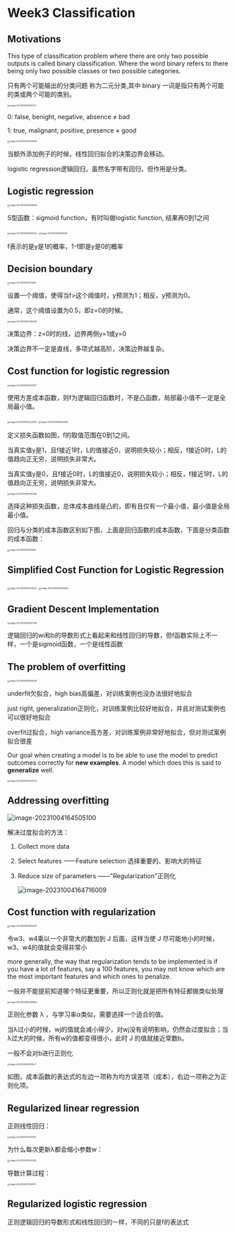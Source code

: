 # Week3 Classification

## Motivations

This type of classification problem where there are only two possible outputs is called binary classification. Where the word binary refers to there being only two possible classes or two possible categories.

只有两个可能输出的分类问题 称为二元分类,其中 binary 一词是指只有两个可能的类或两个可能的类别。

<img src="./图片/image-20231004154105331.png" alt="image-20231004154105331" style="zoom: 33%;" />

0: false, benight, negative, absence ≠ bad

1: true, malignant, positive, presence ≠ good

<img src="./图片/image-20231004154505926.png" alt="image-20231004154505926" style="zoom: 33%;" />

当额外添加例子的时候，线性回归拟合的决策边界会移动。

logistic regression逻辑回归，虽然名字带有回归，但作用是分类。



## Logistic regression

<img src="./图片/image-20231004154826693.png" alt="image-20231004154826693" style="zoom: 33%;" />

S型函数：sigmoid function，有时叫做logistic function, 结果再0到1之间

<img src="./图片/image-20231004155006525.png" alt="image-20231004155006525" style="zoom: 33%;" />

<img src="./图片/image-20231004155156441.png" alt="image-20231004155156441" style="zoom:33%;" />

f表示的是y是1的概率，1-f即是y是0的概率



## Decision boundary

<img src="./图片/image-20231004155512697.png" alt="image-20231004155512697" style="zoom:33%;" />

设置一个阈值，使得当f>这个阈值时，y预测为1；相反，y预测为0。

通常，这个阈值设置为0.5，即z=0的时候。

<img src="./图片/image-20231004155746536.png" alt="image-20231004155746536" style="zoom: 33%;" />

决策边界：z=0时的线，边界两侧y=1或y=0

决策边界不一定是直线，多项式越高阶，决策边界越复杂。



## Cost function for logistic regression

<img src="./图片/image-20231004160357977.png" alt="image-20231004160357977" style="zoom:33%;" />

使用方差成本函数，则f为逻辑回归函数时，不是凸函数，局部最小值不一定是全局最小值。

<img src="./图片/image-20231004161023036.png" alt="image-20231004161023036" style="zoom:33%;" />

<img src="./图片/image-20231004160853956.png" alt="image-20231004160853956" style="zoom:33%;" />

定义损失函数如图，f的取值范围在0到1之间。

当真实值y是1，且f接近1时，L的值接近0，说明损失较小；相反，f接近0时，L的值趋向正无穷，说明损失非常大。

当真实值y是0，且f接近0时，L的值接近0，说明损失较小；相反，f接近1时，L的值趋向正无穷，说明损失非常大。

<img src="./图片/image-20231004161340089.png" alt="image-20231004161340089" style="zoom:33%;" />

选择这种损失函数，总体成本曲线是凸的，即有且仅有一个最小值，最小值是全局最小值。

回归与分类的成本函数区别如下图，上面是回归函数的成本函数，下面是分类函数的成本函数：

<img src="./图片/image-20231004161526916.png" alt="image-20231004161526916" style="zoom: 33%;" />



## Simplified Cost Function for Logistic Regression

<img src="./图片/image-20231004162429223.png" alt="image-20231004162429223" style="zoom:33%;" />

<img src="./图片/image-20231004162459829.png" alt="image-20231004162459829" style="zoom:33%;" />



## Gradient Descent Implementation

<img src="./图片/image-20231004162655788.png" alt="image-20231004162655788" style="zoom:33%;" />

逻辑回归的wi和b的导数形式上看起来和线性回归的导数，但f函数实际上不一样，一个是sigmoid函数，一个是线性函数



## The problem of overfitting

<img src="./图片/image-20231004163005285.png" alt="image-20231004163005285" style="zoom:33%;" />

underfit欠拟合，high bias高偏差，对训练案例也没办法很好地拟合

just right, generalization正则化，对训练案例比较好地拟合，并且对测试案例也可以很好地拟合

overfit过拟合，high variance高方差，对训练案例非常好地拟合，但对测试案例拟合很差



Our goal when creating a model is to be able to use the model to predict outcomes correctly for **new examples**. A model which does this is said to **generalize** well. 



<img src="./图片/image-20231004163435722.png" alt="image-20231004163435722" style="zoom:33%;" />



## Addressing overfitting

![image-20231004164505100](./图片/image-20231004164505100.png)

解决过度拟合的方法：

1. Collect more data

2. Select features  ——Feature selection 选择重要的、影响大的特征

3. Reduce size of parameters ——"Regularization"正则化

   ![image-20231004164716009](./图片/image-20231004164716009.png)



## Cost function with regularization

<img src="./图片/image-20231004164901406.png" alt="image-20231004164901406" style="zoom:33%;" />

令w3、w4乘以一个非常大的数加到 J 后面，这样当使 J 尽可能地小的时候，w3、w4的值就会变得非常小

more generally, the way that regularization tends to be implemented is if you have a lot of features, say a 100 features, you may not know which are the most important features and which ones to penalize. 

一般并不能提前知道哪个特征更重要，所以正则化就是把所有特征都做类似处理

<img src="./图片/image-20231004165248666.png" alt="image-20231004165248666" style="zoom:33%;" />

正则化参数 λ ，与学习率α类似，需要选择一个适合的值。

当λ过小的时候，wj的值就会减小得少，对wj没有说明影响，仍然会过度拟合；当λ过大的时候，所有w的值都变得很小，此时 J 的值就接近常数b。

一般不会对b进行正则化

<img src="./图片/image-20231004165811227.png" alt="image-20231004165811227" style="zoom:33%;" />

如图，成本函数的表达式的左边一项称为均方误差项（成本），右边一项称之为正则化项。



## Regularized linear regression

正则线性回归：

<img src="./图片/image-20231004170102019.png" alt="image-20231004170102019" style="zoom:33%;" />

为什么每次更新λ都会缩小参数w：

<img src="./图片/image-20231004170215220.png" alt="image-20231004170215220" style="zoom:33%;" />

导数计算过程：

<img src="./图片/image-20231004171030017.png" alt="image-20231004171030017" style="zoom:33%;" />



## Regularized logistic regression

正则逻辑回归的导数形式和线性回归的一样，不同的只是f的表达式